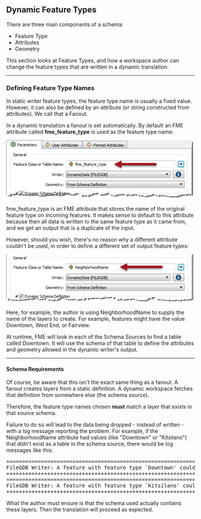 ## Dynamic Feature Types ##

There are three main components of a schema:

- Feature Type
- Attributes
- Geometry

This section looks at Feature Types, and how a workspace author can change the feature types that are written in a dynamic translation.

---

### Defining Feature Type Names ###

In static writer feature types, the feature type name is usually a fixed value. However, it can also be defined by an attribute (or string constructed from attributes). We call that a Fanout.

In a dynamic translation a fanout is set automatically. By default an FME attribute called **fme&#95;feature&#95;type** is used as the feature type name:

![](./Images/Img3.047.DynamicWriterFTParameter.png)

fme&#95;feature&#95;type is an FME attribute that stores the name of the original feature type on incoming features. It makes sense to default to this attribute because then all data is written to the same feature type as it came from, and we get an output that is a duplicate of the input.

However, should you wish, there's no reason why a different attribute couldn't be used, in order to define a different set of output feature types:

![](./Images/Img3.048.DynamicWriterFTParameterSet.png)

Here, for example, the author is using NeighborhoodName to supply the name of the layers to create. For example, features might have the value Downtown, West End, or Fairview.

At runtime, FME will look in each of the Schema Sources to find a table called Downtown. It will use the schema of that table to define the attributes and geometry allowed in the dynamic writer's output.

---

#### Schema Requirements ####

Of course, be aware that this isn't the exact same thing as a fanout. A fanout creates layers from a static definition. A dynamic workspace fetches that definition from somewhere else (the schema source).

Therefore, the feature type names chosen **must** match a layer that exists in that source schema.

Failure to do so will lead to the data being dropped - instead of written - with a log message reporting the problem. For example, if the NeighborhoodName attribute had values (like "Downtown" or "Kitsilano") that didn't exist as a table in the schema source, there would be log messages like this:

<pre>
===========================================================================
FileGDB Writer: A feature with feature type `Downtown' could not be written
+++++++++++++++++++++++++++++++++++++++++++++++++++++++++++++++++++++++++++
===========================================================================
FileGDB Writer: A feature with feature type `Kitsilano' could not be written
+++++++++++++++++++++++++++++++++++++++++++++++++++++++++++++++++++++++++++
</pre>

What the author must ensure is that the schema used actually contains these layers. Then the translation will proceed as expected.